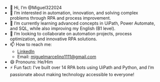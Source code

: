 - 👋 Hi, I’m @Miguel322024  
- 👀 I’m interested in automation, innovation, and solving complex problems through RPA and process improvement.  
- 🌱 I’m currently learning advanced concepts in UiPath, Power Automate, and SQL, while also improving my English (B1 level).  
- 💞️ I’m looking to collaborate on automation projects, process optimization, and innovative RPA solutions.  
- 📫 How to reach me:  
  - [LinkedIn](https://www.linkedin.com/in/miguel-silva-ba8b10195)  
  - Email: miguelmarcelino1111@gmail.com  
- 😄 Pronouns: He/Him  
- ⚡ Fun fact: I’ve built over 14 RPA bots using UiPath and Python, and I’m passionate about making technology accessible to everyone!  
